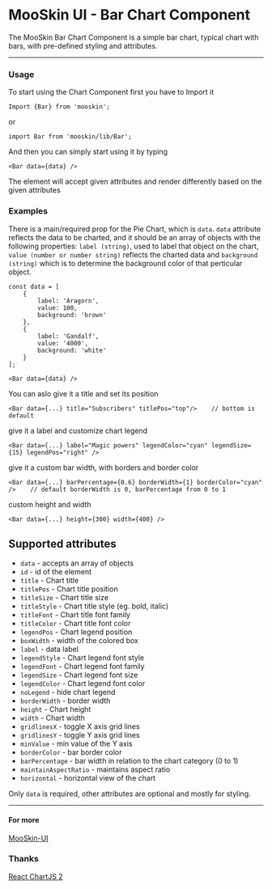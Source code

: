 # MooSkin UI - Bar Chart Component

The MooSkin Bar Chart Component is a simple bar chart, typical chart with bars, with pre-defined styling and attributes.

___

### Usage

To start using the Chart Component first you have to Import it

```
Import {Bar} from 'mooskin';
```
or
```
import Bar from 'mooskin/lib/Bar';
```

And then you can simply start using it by typing

```
<Bar data={data} />
```

The element will accept given attributes and render differently based on the given attributes

### Examples


There is a main/required prop for the Pie Chart, which is `data`. `data` attribute reflects the data to be charted, and it should be an array of objects with the following properties: `label (string)`, used to label that object on the chart, `value (number or number string)` reflects the charted data and `background (string)` which is to determine the background color of that perticular object.

```
const data = [
    {
        label: 'Aragorn',
        value: 100,
        background: 'brown'
    },
    {
        label: 'Gandalf',
        value: '4000',
        background: 'white'
    }
];

<Bar data={data} />
```

You can aslo give it a title and set its position

```
<Bar data={...} title="Subscribers" titlePos="top"/>    // bottom is default
```

give it a label and customize chart legend

```
<Bar data={...} label="Magic powers" legendColor="cyan" legendSize={15} legendPos="right" />
```

give it a custom bar width, with borders and border color

```
<Bar data={...} barPercentage={0.6} borderWidth={1} borderColor="cyan" />    // default borderWidth is 0, barPercentage from 0 to 1
```

custom height and width
```
<Bar data={...} height={300} width={400} />
```

<div class="playground-doc">

## Supported attributes 

* `data` - accepts an array of objects
* `id` - id of the element
* `title` - Chart title
* `titlePos` - Chart title position
* `titleSize` - Chart title size
* `titleStyle` - Chart title style (eg. bold, italic)
* `titleFont` - Chart title font family
* `titleColor` - Chart title font color
* `legendPos` - Chart legend position
* `boxWidth` - width of the colored box 
* `label` - data label
* `legendStyle` - Chart legend font style
* `legendFont` - Chart legend font family
* `legendSize` - Chart legend font size
* `legendColor` - Chart legend font color
* `noLegend` - hide chart legend
* `borderWidth` - border width
* `height` - Chart height
* `width` - Chart width
* `gridlinesX` - toggle X axis grid lines
* `gridlinesY` - toggle Y axis grid lines
* `minValue` - min value of the Y axis
* `borderColor` - bar border color
* `barPercentage` - bar width in relation to the chart category (0 to 1)
* `maintainAspectRatio` - maintains aspect ratio
* `horizontal` - horizontal view of the chart

Only `data` is required, other attributes are optional and mostly for styling.

</div>

___

#### For more

[MooSkin-UI](https://github.com/moosend/mooskin-ui)

### Thanks

[React ChartJS 2](https://github.com/gor181/react-chartjs-2)